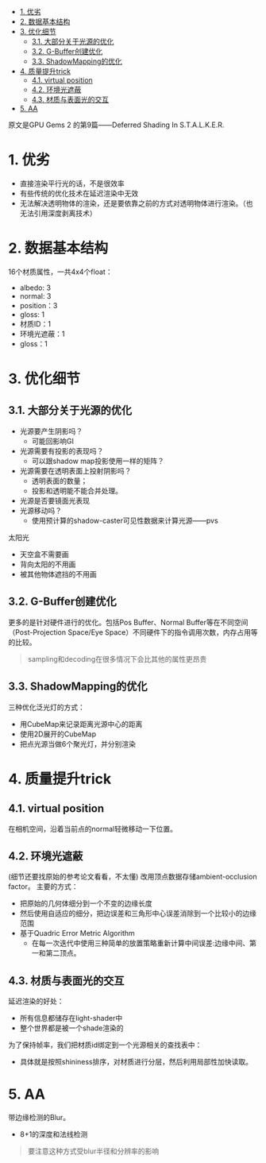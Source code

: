 <!-- TOC -->

- [1. 优劣](#1-优劣)
- [2. 数据基本结构](#2-数据基本结构)
- [3. 优化细节](#3-优化细节)
  - [3.1. 大部分关于光源的优化](#31-大部分关于光源的优化)
  - [3.2. G-Buffer创建优化](#32-g-buffer创建优化)
  - [3.3. ShadowMapping的优化](#33-shadowmapping的优化)
- [4. 质量提升trick](#4-质量提升trick)
  - [4.1. virtual position](#41-virtual-position)
  - [4.2. 环境光遮蔽](#42-环境光遮蔽)
  - [4.3. 材质与表面光的交互](#43-材质与表面光的交互)
- [5. AA](#5-aa)

<!-- /TOC -->

原文是GPU Gems 2 的第9篇——Deferred Shading In S.T.A.L.K.E.R.

# 1. 优劣
- 直接渲染平行光的话，不是很效率
- 有些传统的优化技术在延迟渲染中无效
- 无法解决透明物体的渲染，还是要依靠之前的方式对透明物体进行渲染。（也无法引用深度剥离技术）
  
# 2. 数据基本结构
16个材质属性，一共4x4个float：
- albedo: 3
- normal: 3
- position：3
- gloss: 1
- 材质ID：1
- 环境光遮蔽：1
- gloss：1

# 3. 优化细节
## 3.1. 大部分关于光源的优化
- 光源要产生阴影吗？
  - 可能回影响GI
- 光源需要有投影的表现吗？
  - 可以跟shadow map投影使用一样的矩阵？
- 光源需要在透明表面上投射阴影吗？
  - 透明表面的数量；
  - 投影和透明能不能合并处理。
- 光源是否要镜面光表现
- 光源移动吗？
  - 使用预计算的shadow-caster可见性数据来计算光源——pvs

太阳光
- 天空盒不需要画
- 背向太阳的不用画
- 被其他物体遮挡的不用画

## 3.2. G-Buffer创建优化
更多的是针对硬件进行的优化。包括Pos Buffer、Normal Buffer等在不同空间（Post-Projection Space/Eye Space）不同硬件下的指令调用次数，内存占用等的比较。

> sampling和decoding在很多情况下会比其他的属性更昂贵

## 3.3. ShadowMapping的优化
三种优化泛光灯的方式：
- 用CubeMap来记录距离光源中心的距离
- 使用2D展开的CubeMap
- 把点光源当做6个聚光灯，并分别渲染

# 4. 质量提升trick
## 4.1. virtual position
在相机空间，沿着当前点的normal轻微移动一下位置。

## 4.2. 环境光遮蔽
(细节还要找原始的参考论文看看，不太懂)
改用顶点数据存储ambient-occlusion factor。
主要的方式：
- 把原始的几何体细分到一个不变的边缘长度
- 然后使用自适应的细分，把边误差和三角形中心误差消除到一个比较小的边缘范围
- 基于Quadric Error Metric Algorithm
  - 在每一次迭代中使用三种简单的放置策略重新计算中间误差:边缘中间、第一和第二顶点。

## 4.3. 材质与表面光的交互
延迟渲染的好处：
- 所有信息都储存在light-shader中
- 整个世界都是被一个shade渲染的

为了保持帧率，我们把材质id绑定到一个光源相关的查找表中：
- 具体就是按照shininess排序，对材质进行分层，然后利用局部性加快读取。

# 5. AA
带边缘检测的Blur。
- 8+1的深度和法线检测

> 要注意这种方式受blur半径和分辨率的影响